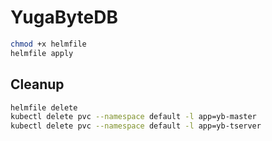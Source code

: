 # YugaByteDB

```bash
chmod +x helmfile
helmfile apply
```

## Cleanup

```bash
helmfile delete
kubectl delete pvc --namespace default -l app=yb-master
kubectl delete pvc --namespace default -l app=yb-tserver
```
